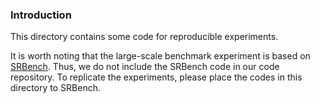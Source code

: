 ### Introduction
This directory contains some code for reproducible experiments.

It is worth noting that the large-scale benchmark experiment is based on [SRBench](https://github.com/cavalab/srbench/). Thus, we do not include the SRBench code in our code repository. To replicate the experiments, please place the codes in this directory to SRBench.
